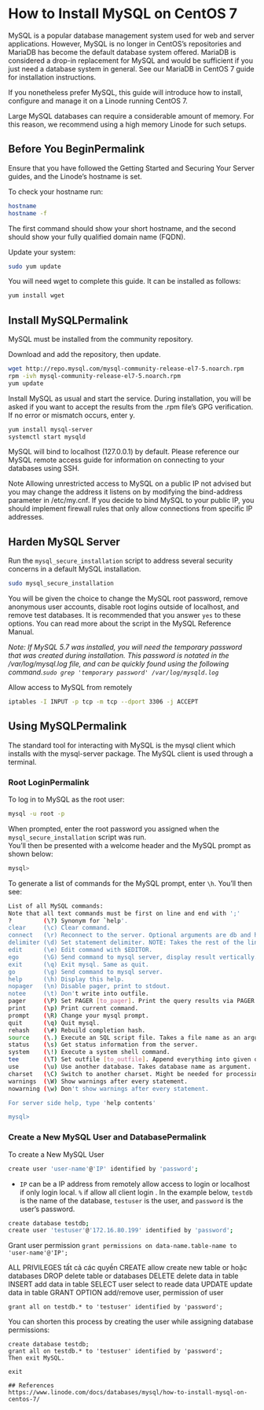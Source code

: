 # How to Install MySQL on CentOS 7
MySQL is a popular database management system used for web and server applications. However, MySQL is no longer in CentOS’s repositories and MariaDB has become the default database system offered. MariaDB is considered a drop-in replacement for MySQL and would be sufficient if you just need a database system in general. See our MariaDB in CentOS 7 guide for installation instructions.

If you nonetheless prefer MySQL, this guide will introduce how to install, configure and manage it on a Linode running CentOS 7.

Large MySQL databases can require a considerable amount of memory. For this reason, we recommend using a high memory Linode for such setups.
## Before You BeginPermalink
Ensure that you have followed the Getting Started and Securing Your Server guides, and the Linode’s hostname is set.

To check your hostname run:
```sh
hostname
hostname -f
```
The first command should show your short hostname, and the second should show your fully qualified domain name (FQDN).

Update your system:
```sh
sudo yum update
```
You will need wget to complete this guide. It can be installed as follows:
```sh
yum install wget
```
## Install MySQLPermalink
MySQL must be installed from the community repository.

Download and add the repository, then update.
```sh
wget http://repo.mysql.com/mysql-community-release-el7-5.noarch.rpm
rpm -ivh mysql-community-release-el7-5.noarch.rpm
yum update
```
Install MySQL as usual and start the service. During installation, you will be asked if you want to accept the results from the .rpm file’s GPG verification. If no error or mismatch occurs, enter y.
```sh
yum install mysql-server
systemctl start mysqld
```
MySQL will bind to localhost (127.0.0.1) by default. Please reference our MySQL remote access guide for information on connecting to your databases using SSH.

Note
Allowing unrestricted access to MySQL on a public IP not advised but you may change the address it listens on by modifying the bind-address parameter in /etc/my.cnf. If you decide to bind MySQL to your public IP, you should implement firewall rules that only allow connections from specific IP addresses.

## Harden MySQL Server
Run the `mysql_secure_installation` script to address several security concerns in a default MySQL installation.
```sh
sudo mysql_secure_installation
```
You will be given the choice to change the MySQL root password, remove anonymous user accounts, disable root logins outside of localhost, and remove test databases. It is recommended that you answer `yes` to these options. You can read more about the script in the MySQL Reference Manual.

*Note: If MySQL 5.7 was installed, you will need the temporary password that was created during installation. This password is notated in the /var/log/mysql.log file, and can be quickly found using the following command.`sudo grep 'temporary password' /var/log/mysqld.log`*

Allow access to MySQL from remotely
```sh
iptables -I INPUT -p tcp -m tcp --dport 3306 -j ACCEPT
```

## Using MySQLPermalink
The standard tool for interacting with MySQL is the mysql client which installs with the mysql-server package. The MySQL client is used through a terminal.

### Root LoginPermalink
To log in to MySQL as the root user:
```sh
mysql -u root -p
```
When prompted, enter the root password you assigned when the `mysql_secure_installation` script was run.</br>
You’ll then be presented with a welcome header and the MySQL prompt as shown below:
```sh
mysql>
```
To generate a list of commands for the MySQL prompt, enter `\h`. You’ll then see:
```sh
List of all MySQL commands:
Note that all text commands must be first on line and end with ';'
?         (\?) Synonym for `help'.
clear     (\c) Clear command.
connect   (\r) Reconnect to the server. Optional arguments are db and host.
delimiter (\d) Set statement delimiter. NOTE: Takes the rest of the line as new delimiter.
edit      (\e) Edit command with $EDITOR.
ego       (\G) Send command to mysql server, display result vertically.
exit      (\q) Exit mysql. Same as quit.
go        (\g) Send command to mysql server.
help      (\h) Display this help.
nopager   (\n) Disable pager, print to stdout.
notee     (\t) Don't write into outfile.
pager     (\P) Set PAGER [to_pager]. Print the query results via PAGER.
print     (\p) Print current command.
prompt    (\R) Change your mysql prompt.
quit      (\q) Quit mysql.
rehash    (\#) Rebuild completion hash.
source    (\.) Execute an SQL script file. Takes a file name as an argument.
status    (\s) Get status information from the server.
system    (\!) Execute a system shell command.
tee       (\T) Set outfile [to_outfile]. Append everything into given outfile.
use       (\u) Use another database. Takes database name as argument.
charset   (\C) Switch to another charset. Might be needed for processing binlog with multi-byte charsets.
warnings  (\W) Show warnings after every statement.
nowarning (\w) Don't show warnings after every statement.

For server side help, type 'help contents'

mysql>
```
### Create a New MySQL User and DatabasePermalink
To create a New MySQL User
```sh
create user 'user-name'@'IP' identified by 'password';
```
- `IP` can be a IP address from remotely allow access to login or localhost if only login local. `%` if allow all client login .
In the example below, `testdb` is the name of the database, `testuser` is the user, and `password` is the user’s password.
```sh
create database testdb;
create user 'testuser'@'172.16.80.199' identified by 'password';
```
Grant user permission `grant permissions on data-name.table-name to 'user-name'@'IP';`

ALL PRIVILEGES tất cả các quyền
CREATE allow create new table or hoặc databases
DROP delete table or databases
DELETE delete data in table
INSERT add data in table
SELECT user select to reade data
UPDATE update data in table
GRANT OPTION add/remove user, permission of user
```
grant all on testdb.* to 'testuser' identified by 'password';
```
You can shorten this process by creating the user while assigning database permissions:
```
create database testdb;
grant all on testdb.* to 'testuser' identified by 'password';
Then exit MySQL.

exit
```
```
## References
https://www.linode.com/docs/databases/mysql/how-to-install-mysql-on-centos-7/
